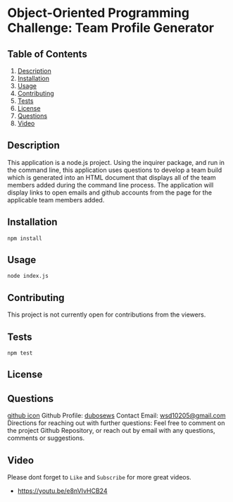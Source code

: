 # Object-Oriented Programming Challenge: Team Profile Generator

## Table of Contents
  1. [Description](#description) 
  2. [Installation](#installation)
  3. [Usage](#usage)  
  4. [Contributing](#contributing)
  5. [Tests](#tests)
  6. [License](#license)
  7. [Questions](#questions)
  8. [Video](#video)

## Description
This application is a node.js project. Using the inquirer package, and run in the command line, this application uses questions to develop a team build which is generated into an HTML document that displays all of the team members added during the command line process. The application will display links to open emails and github accounts from the page for the applicable team members added.  

## Installation
```npm install```

## Usage
```node index.js```

## Contributing
This project is not currently open for contributions from the viewers.

## Tests
```npm test```

## License
 

## Questions
[github icon](./github-icon-small.png)
Github Profile: [dubosews](https://github.com/dubosews)
Contact Email: [wsd10205@gmail.com](mailto:wsd10205@gmail.com)
Directions for reaching out with further questions:
    Feel free to comment on the project Github Repository, or reach out by email with any questions, comments or suggestions. 

## Video
Please dont forget to `Like` and `Subscribe` for more great videos. 

* https://youtu.be/e8nVIvHCB24